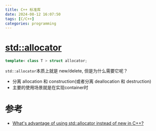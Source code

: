 ```yaml
---
title: C++ 标准库
date: 2024-08-12 16:07:50
tags: [C/C++]
categories: programming
---
```


# [std::allocator](https://en.cppreference.com/w/cpp/memory/allocator)

```cpp
template< class T > struct allocator;
```

<!--more-->

`std::allocator`本质上就是 new/delete, 但是为什么需要它呢？

- 分离 allocation 和 construction(或者分离 deallocation 和 destruction)
- 主要的使用场景就是在实现container时

# 参考
- [What's advantage of using std::allocator instead of new in C++?](https://stackoverflow.com/questions/31358804/whats-the-advantage-of-using-stdallocator-instead-of-new-in-c)
